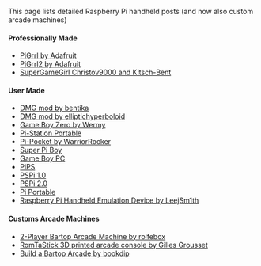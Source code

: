 This page lists detailed Raspberry Pi handheld posts (and now also custom arcade machines)

#### Professionally Made

* [PiGrrl by Adafruit](https://learn.adafruit.com/pigrrl-raspberry-pi-gameboy/overview)
* [PiGrrl2 by Adafruit](https://learn.adafruit.com/pigrrl-2/overview)
* [SuperGameGirl Christov9000 and Kitsch-Bent](http://www.supergamegirl.com/)

#### User Made

* [DMG mod by bentika](http://imgur.com/a/shoci)
* [DMG mod by elliptichyperboloid](https://imgur.com/gallery/XBXNu)
* [Game Boy Zero by Wermy](http://sudomod.com/wiki/index.php?title=Game_Boy_Zero)
* [Pi-Station Portable](http://drewsrobots.blogspot.com/2015/06/building-my-psp-pistation-portable.html)
* [Pi-Pocket by WarriorRocker](http://www.xodustech.com/projects/raspberry-pi-gameboy-pocket)
* [Super Pi Boy](https://superpiboy.wordpress.com/)
* [Game Boy PC](http://www.retrovia.ie/showthread.php/8491-Game-Boy-PC-(Raspberry-Pi))
* [PiPS](http://www.instructables.com/id/PiPS-Pi-Portable-Station-a-Raspberry-Pi-Gaming-Han/?ALLSTEPS)
* [PSPi 1.0](https://retropie.org.uk/forum/topic/2201/pspi-1-0-psp-raspberry-pi-zero-retropie-mod)
* [PSPi 2.0](https://retropie.org.uk/forum/topic/2217/pspi-2-0-psp-raspberry-pi-zero-build-progress)
* [Pi Portable](https://retropie.org.uk/forum/topic/1047/pi-portable)
* [Raspberry Pi Handheld Emulation Device by LeejSm1th](http://imgur.com/a/9Rvfd)

#### Customs Arcade Machines

* [2-Player Bartop Arcade Machine by rolfebox](http://www.instructables.com/id/2-Player-Bartop-Arcade-Machine-Powered-by-Pi/?ALLSTEPS)
* [RomTaStick 3D printed arcade console by Gilles Grousset](http://blog.backelite.com/blog/2016/07/29/romtastick-3d-printed-arcade-console/)
* [Build a Bartop Arcade by bookdip](http://www.buildabartoparcade.com/)